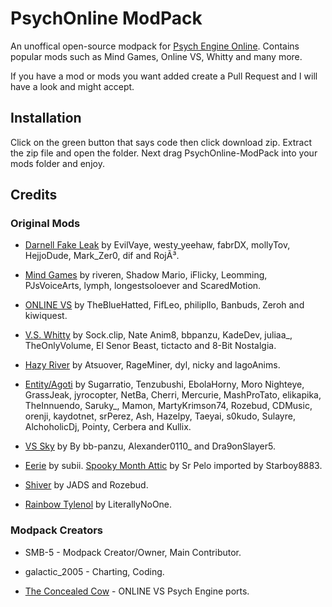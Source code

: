 # PsychOnline ModPack

An unoffical open-source modpack for [Psych Engine Online](https://github.com/Snirozu/Funkin-Psych-Online). Contains popular mods such as Mind Games, Online VS, Whitty and many more.

If you have a mod or mods you want added create a Pull Request and I will have a look and might accept.

## Installation
Click on the green button that says code then click download zip. Extract the zip file and open the folder. Next drag PsychOnline-ModPack into your mods folder and enjoy.

## Credits

### Original Mods

* [Darnell Fake Leak](https://gamebanana.com/mods/387743) by EvilVaye, westy_yeehaw, fabrDX, mollyTov, HejjoDude, Mark_Zer0, dif and RojÃ³.

* [Mind Games](https://gamebanana.com/mods/301107) by riveren, Shadow Mario, iFlicky, Leomming, PJsVoiceArts, lymph, longestsoloever and ScaredMotion.

* [ONLINE VS](https://gamebanana.com/mods/286594) by TheBlueHatted, FifLeo, philipllo, Banbuds, Zeroh and kiwiquest.

* [V.S. Whitty](https://gamebanana.com/mods/354884) by Sock.clip, Nate Anim8, bbpanzu, KadeDev, juliaa_, TheOnlyVolume, El Senor Beast, tictacto and 8-Bit Nostalgia.

* [Hazy River](https://gamebanana.com/mods/374660) by Atsuover, RageMiner, dyl, nicky and lagoAnims.

* [Entity/Agoti](https://gamebanana.com/mods/284934) by Sugarratio, Tenzubushi, EbolaHorny, Moro Nighteye, GrassJeak, jyrocopter, NetBa, Cherri, Mercurie, MashProTato, elikapika, TheInnuendo, Saruky_, Mamon, MartyKrimson74, Rozebud, CDMusic, orenji, kaydotnet, srPerez, Ash, Hazelpy, Taeyai, s0kudo, Sulayre, AlchoholicDj, Pointy, Cerbera and Kullix.

* [VS Sky](https://gamebanana.com/mods/370008) by By bb-panzu, Alexander0110_ and Dra9onSlayer5.

* [Eerie](https://gamebanana.com/mods/45746) by subii. [Spooky Month Attic](https://gamebanana.com/mods/55037) by Sr Pelo imported by Starboy8883.

* [Shiver](https://gamebanana.com/mods/45662) by JADS and Rozebud.

* [Rainbow Tylenol](https://gamejolt.com/games/tylenol/661011) by LiterallyNoOne.

### Modpack Creators

* SMB-5 - Modpack Creator/Owner, Main Contributor.

* galactic_2005 - Charting, Coding.

* [The Concealed Cow](https://gamebanana.com/members/1739194) - ONLINE VS Psych Engine ports.
